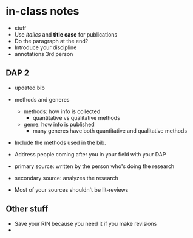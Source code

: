 # in-class notes

- stuff
- Use *italics* and __title case__ for publications
- Do the paragraph at the end?
- Introduce your discipline
- annotations 3rd person

## DAP 2
  
- updated bib

- methods and generes
  - methods: how info is collected
    - quantitative vs qualitative methods
  - genre: how info is published
    - many generes have both quantitative and qualitative methods

- Include the methods used in the bib.
- Address people coming after you in your field with your DAP
- primary source: written by the person who's doing the research
- secondary source: analyzes the research
- Most of your sources shouldn't be lit-reviews

## Other stuff

- Save your RIN because you need it if you make revisions
- 